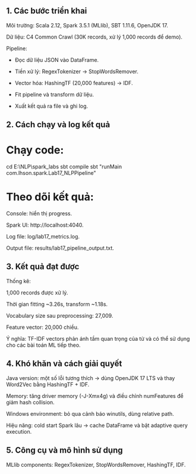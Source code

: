 
## 1. Các bước triển khai

Môi trường: Scala 2.12, Spark 3.5.1 (MLlib), SBT 1.11.6, OpenJDK 17.

Dữ liệu: C4 Common Crawl (30K records, xử lý 1,000 records để demo).

Pipeline:

- Đọc dữ liệu JSON vào DataFrame.

- Tiền xử lý: RegexTokenizer → StopWordsRemover.

- Vector hóa: HashingTF (20,000 features) → IDF.

- Fit pipeline và transform dữ liệu.

- Xuất kết quả ra file và ghi log.

## 2. Cách chạy và log kết quả

# Chạy code:

cd E:\NLP\spark_labs
sbt compile
sbt "runMain com.lhson.spark.Lab17_NLPPipeline"


# Theo dõi kết quả:

Console: hiển thị progress.

Spark UI: http://localhost:4040.

Log file: log/lab17_metrics.log.

Output file: results/lab17_pipeline_output.txt.

## 3. Kết quả đạt được

Thống kê:

1,000 records được xử lý.

Thời gian fitting ~3.26s, transform ~1.18s.

Vocabulary size sau preprocessing: 27,009.

Feature vector: 20,000 chiều.

Ý nghĩa: TF-IDF vectors phản ánh tầm quan trọng của từ và có thể sử dụng cho các bài toán ML tiếp theo.

## 4. Khó khăn và cách giải quyết

Java version: một số lỗi tương thích → dùng OpenJDK 17 LTS và thay Word2Vec bằng HashingTF + IDF.

Memory: tăng driver memory (-J-Xmx4g) và điều chỉnh numFeatures để giảm hash collision.

Windows environment: bỏ qua cảnh báo winutils, dùng relative path.

Hiệu năng: cold start Spark lâu → cache DataFrame và bật adaptive query execution.

## 5. Công cụ và mô hình sử dụng

MLlib components: RegexTokenizer, StopWordsRemover, HashingTF, IDF.

